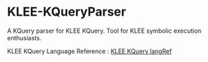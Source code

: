 # KLEE-KQueryParser
A KQuery parser for KLEE KQuery. Tool for KLEE symbolic execution enthusiasts.

KLEE KQuery Language Reference : [KLEE KQuery langRef](https://klee.github.io/docs/kquery/)